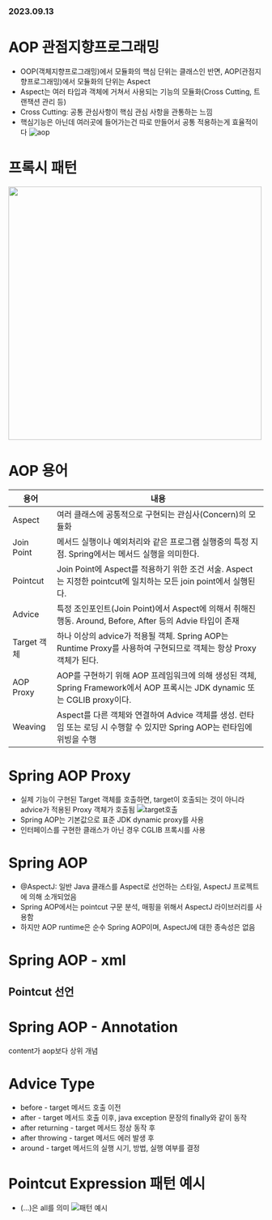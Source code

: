 ### 2023.09.13
# AOP 관점지향프로그래밍
- OOP(객체지향프로그래밍)에서 모듈화의 핵심 단위는 클래스인 반면, AOP(관점지향프로그래밍)에서 모듈화의 단위는 Aspect
- Aspect는 여러 타입과 객체에 거쳐서 사용되는 기능의 모듈화(Cross Cutting, 트랜잭션 관리 등)
- Cross Cutting: 공통 관심사항이 핵심 관심 사항을 관통하는 느낌
- 핵심기능은 아닌데 여러곳에 들어가는건 따로 만들어서 공통 적용하는게 효율적이다
![aop](https://github.com/namoo1818/TIL/assets/50236187/92a1bd18-d855-4ee7-bb93-123fada3017c)

# 프록시 패턴
<img src="https://github.com/namoo1818/TIL/assets/50236187/a4566126-cd11-4ef3-9c5a-3b91c817da18" href="프록시 패턴" width=500>

# AOP 용어
|용어|내용|
|---|---|
|Aspect|여러 클래스에 공통적으로 구현되는 관심사(Concern)의 모듈화|
|Join Point|메서드 실행이나 예외처리와 같은 프로그램 실행중의 특정 지점. Spring에서는 메서드 실행을 의미한다.|
|Pointcut|Join Point에 Aspect를 적용하기 위한 조건 서술. Aspect는 지정한 pointcut에 일치하는 모든 join point에서 실행된다.|
|Advice|특정 조인포인트(Join Point)에서 Aspect에 의해서 취해진 행동. Around, Before, After 등의 Advie 타입이 존재|
|Target 객체|하나 이상의 advice가 적용될 객체. Spring AOP는 Runtime Proxy를 사용하여 구현되므로 객체는 항상 Proxy 객체가 된다.|
|AOP Proxy|AOP를 구현하기 위해 AOP 프레임워크에 의해 생성된 객체, Spring Framework에서 AOP 프록시는 JDK dynamic 또는 CGLIB proxy이다.|
|Weaving|Aspect를 다른 객체와 연결하여 Advice 객체를 생성. 런타임 또는 로딩 시 수행할 수 있지만 Spring AOP는 런타임에 위빙을 수행|

# Spring AOP Proxy
- 실제 기능이 구현된 Target 객체를 호출하면, target이 호출되는 것이 아니라 advice가 적용된 Proxy 객체가 호출됨
![target호출](https://github.com/namoo1818/TIL/assets/50236187/d18786c6-2691-41f9-9c92-a591cedea3c6)
- Spring AOP는 기본값으로 표준 JDK dynamic proxy를 사용
- 인터페이스를 구현한 클래스가 아닌 경우 CGLIB 프록시를 사용


# Spring AOP
- @AspectJ: 일반 Java 클래스를 Aspect로 선언하는 스타일, AspectJ 프로젝트에 의해 소개되었음
- Spring AOP에서는 pointcut 구문 분석, 매핑을 위해서 AspectJ 라이브러리를 사용함
- 하지만 AOP runtime은 순수 Spring AOP이며, AspectJ에 대한 종속성은 없음

# Spring AOP - xml
## Pointcut 선언

## 

# Spring AOP - Annotation
content가 aop보다 상위 개념

# Advice Type
- before - target 메서드 호출 이전
- after - target 메서드 호출 이후, java exception 문장의 finally와 같이 동작
- after returning - target 메서드 정상 동작 후
- after throwing - target 메서드 에러 발생 후
- around - target 메서드의 실행 시기, 방법, 실행 여부를 결정

# Pointcut Expression 패턴 예시
- (...)은 all를 의미
![패턴 예시](https://github.com/namoo1818/TIL/assets/50236187/6407881c-ffd7-41fa-b2c0-bd7014476805)
